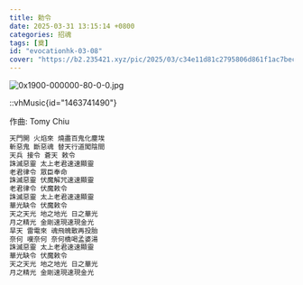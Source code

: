 ```yaml
---
title: 勅令
date: 2025-03-31 13:15:14 +0800
categories: 招魂
tags: [奠]
id: "evocationhk-03-08"
cover: "https://b2.235421.xyz/pic/2025/03/c34e11d81c2795806d861f1ac7becf72.jpg"
---
```


![0x1900-000000-80-0-0.jpg](https://b2.235421.xyz/pic/2025/03/c34e11d81c2795806d861f1ac7becf72.jpg)

::vhMusic{id="1463741490"}

作曲: Tomy Chiu  

```txt
天門開 火焰來 燒盡百鬼化塵埃
斬惡鬼 斷惡魂 替天行道闖陰間
天兵 接令 蒼天 敕令
誅滅惡靈 太上老君速速顯靈
老君律令 眾臣奉命
誅滅惡靈 伏魔解咒速速顯靈
老君律令 伏魔敕令
誅滅惡靈 太上老君速速顯靈
華光缺令 伏魔敕令
天之天光 地之地光 日之華光
月之精光 金剛速現速現金光
旱天 雷電來 魂飛魄散再投胎
奈何 嘆奈何 奈何橋喝孟婆湯
誅滅惡靈 太上老君速速顯靈
華光缺令 伏魔敕令
天之天光 地之地光 日之華光
月之精光 金剛速現速現金光
```